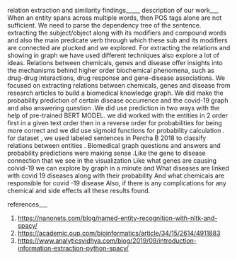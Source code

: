 relation extraction and similarity findings_____
description of our work___
When an entity spans across multiple words, then POS tags alone are not 
sufficient. We need to parse the dependency tree of the sentence. extracting the 
subject/object along with its modifiers and compound words and also the main 
predicate verb through which these sub and its modifiers are connected are 
plucked and we explored. For extracting the relations and showing in graph we 
have used different techniques also explore a lot of ideas.
Relations between chemicals, genes and disease offer insights into the 
mechanisms behind higher order biochemical phenomena, such as drug-drug 
interactions, drug response and gene-disease associations. We focused on 
extracting relations between chemicals, genes and disease from research articles 
to build a biomedical knowledge graph.
We did make the probability prediction of certain disease occurrence and the 
covid-19 graph and also answering question .We did use prediction in two ways 
with the help of pre-trained BERT MODEL. we did worked with the entities in 2 
order first in a given text order then in a reverse order for probabilities for being 
more correct and we did use sigmoid functions for probability calculation . for 
dataset , we used labeled sentences in Percha B 2018 to classify relations between
entities .
Biomedical graph questions and answers and probability predictions were making 
sense .Like the gene to disease connection that we see in the visualization 
Like what genes are causing coivid-19 we can explore by graph in a minute and
What diseases are linked with covid 19 diseases along with their probability
And what chemicals are responsible for covid -19 disease
Also, if there is any complications for any chemical and side effects all these 
results found.

references___

1.	https://nanonets.com/blog/named-entity-recognition-with-nltk-and-spacy/
2.	https://academic.oup.com/bioinformatics/article/34/15/2614/4911883
3.	https://www.analyticsvidhya.com/blog/2019/09/introduction-information-extraction-python-spacy/











